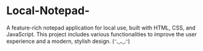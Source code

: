 # Local-Notepad-
A feature-rich notepad application for local use, built with HTML, CSS, and JavaScript. This project includes various functionalities to improve the user experience and a modern, stylish design. (ᵔ◡◡ᵔ)
